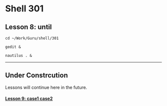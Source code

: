 # Shell 301
## Lesson 8: until

`cd ~/Work/Guru/shell/301`

`gedit &`

`nautilus . &`
___

## Under Constrcution
Lessons will continue here in the future.

#### [Lesson 9: case1 case2](https://github.com/inkVerb/guru/blob/master/301-shell/Lesson-09.md)
